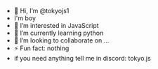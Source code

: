 - 👋 Hi, I’m @tokyojs1
- I'm boy
- 👀 I’m interested in JavaScript
- 🌱 I’m currently learning python
- 💞️ I’m looking to collaborate on ...
- ⚡ Fun fact: nothing
- if you need anything tell me in discord:  tokyo.js
